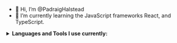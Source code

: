 - 👋 Hi, I’m @PadraigHalstead
- 🌱 I’m currently learning the JavaScript frameworks React, and TypeScript.
<!---
PadraigHalstead/PadraigHalstead is a ✨ special ✨ repository because its `README.md` (this file) appears on your GitHub profile.
You can click the Preview link to take a look at your changes.
--->

<details><summary><b>Languages and Tools I use currently:</b></summary>
<br>
<p align="center">
   <img src="https://skillicons.dev/icons?i=js,ts,react,solidjs,aws,tailwind,postgres,linux,go,docker,py,github,vercel,neovim&perline=7" />
</p>
<br><br>
</details>
